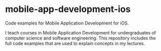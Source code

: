 # mobile-app-development-ios
Code examples for Mobile Application Development for iOS.

I teach courses in Mobile Application Development for undergraduates of computer science and software engineering.  This repository includes the full code examples that are used to explain concepts in my lectures.
